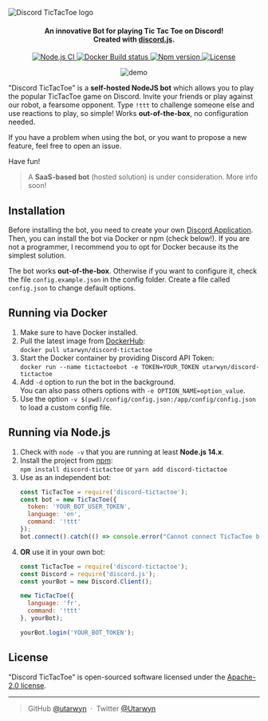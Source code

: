 ![Discord TicTacToe logo](https://i.imgur.com/d9ldRKK.png)

<h4 align="center">
An innovative Bot for playing Tic Tac Toe on Discord!
<br>
Created with <a href="https://github.com/discordjs/discord.js">discord.js</a>.
</h4>

<p align="center">
    <a href="https://github.com/utarwyn/discord-tictactoe/actions">
        <img src="https://github.com/utarwyn/discord-tictactoe/workflows/Node.js%20CI/badge.svg" alt="Node.js CI">
    </a>
    <a href="https://hub.docker.com/r/utarwyn/discord-tictactoe">
        <img src="https://img.shields.io/docker/cloud/build/utarwyn/discord-tictactoe" alt="Docker Build status">
    </a>
    <a href="https://github.com/utarwyn/discord-tictactoe/releases">
        <img src="https://img.shields.io/github/package-json/v/utarwyn/discord-tictactoe" alt="Npm version">
    </a>
    <a href="https://github.com/utarwyn/discord-tictactoe/blob/master/LICENSE">
        <img src="https://img.shields.io/github/license/utarwyn/discord-tictactoe" alt="License">
    </a>
</p>

<p align="center">
    <img src="https://i.imgur.com/bfl7wwm.gif" alt="demo">
</p>

"Discord TicTacToe" is a **self-hosted NodeJS bot** which allows you to play the popular TicTacToe game on Discord.
Invite your friends or play against our robot, a fearsome opponent. Type `!ttt` to challenge someone else and use reactions to play, so simple!
Works **out-of-the-box**, no configuration needed.

If you have a problem when using the bot, or you want to propose a new feature, feel free to open an issue.

Have fun!

> A **SaaS-based bot** (hosted solution) is under consideration. More info soon!

Installation
------------

Before installing the bot, you need to create your own [Discord Application][6].
Then, you can install the bot via Docker or npm (check below!). If you are not a programmer, I recommend you to opt for Docker because its the simplest solution.

The bot works **out-of-the-box**. Otherwise if you want to configure it, check the file `config.example.json` in the config folder.
Create a file called `config.json` to change default options.

Running via Docker
------------

1. Make sure to have Docker installed.
2. Pull the latest image from [DockerHub][1]:\
   `docker pull utarwyn/discord-tictactoe`
3. Start the Docker container by providing Discord API Token:\
   `docker run --name tictactoebot -e TOKEN=YOUR_TOKEN utarwyn/discord-tictactoe`
4. Add `-d` option to run the bot in the background.\
   You can also pass others options with `-e OPTION_NAME=option_value`.
5. Use the option `-v $(pwd)/config/config.json:/app/config/config.json` to load a custom config file.

Running via Node.js
------------

1. Check with `node -v` that you are running at least **Node.js 14.x**.
2. Install the project from [npm][2]:\
   `npm install discord-tictactoe` or `yarn add discord-tictactoe`
3. Use as an independent bot:
   ```javascript
   const TicTacToe = require('discord-tictactoe');
   const bot = new TicTacToe({
     token: 'YOUR_BOT_USER_TOKEN',
     language: 'en',
     command: '!ttt'
   }); 
   bot.connect().catch(() => console.error("Cannot connect TicTacToe bot"));
   ```
4. **OR** use it in your own bot:
   ```javascript
   const TicTacToe = require('discord-tictactoe');
   const Discord = require('discord.js');
   const yourBot = new Discord.Client();
   
   new TicTacToe({
     language: 'fr',
     command: '!ttt'
   }, yourBot);
   
   yourBot.login('YOUR_BOT_TOKEN');
   ```

License
--------

"Discord TicTacToe" is open-sourced software licensed under the [Apache-2.0 license][3].

---
> GitHub [@utarwyn][4] &nbsp;&middot;&nbsp; Twitter [@Utarwyn][5]


[1]: https://hub.docker.com/r/utarwyn/discord-tictactoe
[2]: https://www.npmjs.com/package/discord-tictactoe
[3]: https://github.com/utarwyn/discord-tictactoe/blob/master/LICENSE
[4]: https://github.com/utarwyn
[5]: https://twitter.com/Utarwyn
[6]: https://discordapp.com/developers/applications
